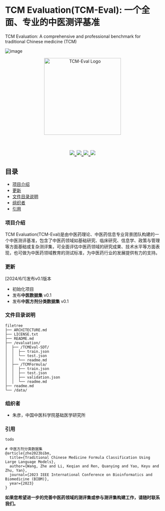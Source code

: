 # TCM Evaluation(TCM-Eval): 一个全面、专业的中医测评基准
TCM Evaluation: A comprehensive and professional benchmark for traditional Chinese medicine (TCM)

![image](https://github.com/zhuyan166/TCMEval/blob/main/figs/TCM_bench_logo)<div align=center><img width="250" alt="TCM-Eval Logo" src=""></div>

<h1 align="center">
  <a href="">
    <img src="https://img.shields.io/badge/releases-v0.1-red" />
  </a>
  <a href="">
    <img src="https://img.shields.io/badge/docs-v1.0-yellow" />
  </a>
  <a href="">
    <img src="https://img.shields.io/badge/TCM-Benchmark-blue" />
  </a>
  <a href="">
    <img src="https://img.shields.io/badge/LICENSE-Apache%202.0-brightgreen" />
  </a>
</h1>

## 目录
- [项目介绍](#项目介绍)
- [更新](#更新)
- [文件目录说明](#文件目录说明)
- [组织者](#组织者)
- [引用](#引用)

### 项目介绍
TCM Evaluation(TCM-Eval)是由中医药理论、中医药信息专业背景团队构建的一个中医测评基准，包含了中医药领域如基础研究、临床研究、信息学、政策与管理等方面基础或复杂测评集，可全面评估中医药领域的研究成果、技术水平等方面表现，也可做为中医药领域教育的测试标准，为中医药行业的发展提供有力的支持。

### 更新
[2024/6/1]发布v0.1版本
- 初始化项目
- 发布**中医数据集** v0.1
- 发布**中医方剂分类数据集** v0.1

### 文件目录说明
```
filetree 
├── ARCHITECTURE.md
├── LICENSE.txt
├── README.md
├── /evaluation/
│  ├── /TCMEval-SDT/
│  │  ├── train.json
│  │  └── test.json
│  │  └── readme.md
│  ├── /TCMFormula/
│  │  ├── train.json
│  │  ├── test.json
│  │  ├── validation.json
│  │  └── readme.md
├── readme.md
└── /data/

```

### 组织者
- 朱彦，中国中医科学院基础医学研究所

### 引用
```
todo

# 中医方剂分类数据集
@article{zhe2023bibm,
  title={Traditional Chinese Medicine Formula Classification Using Large Language Models},
  author={Wang, Zhe and Li, Keqian and Ren, Quanying and Yao, Keyu and Zhu, Yan},
  journal={2023 IEEE International Conference on Bioinformatics and Biomedicine (BIBM)},
  year={2023}
}
```
**如果您希望进一步的完善中医药领域的测评集或参与测评集构建工作，请随时联系我们。**

